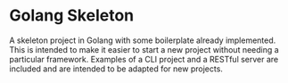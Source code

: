 # Golang Skeleton

A skeleton project in Golang with some boilerplate already implemented.
This is intended to make it easier to start a new project without needing a particular framework.
Examples of a CLI project and a RESTful server are included and are intended to be adapted for new projects.